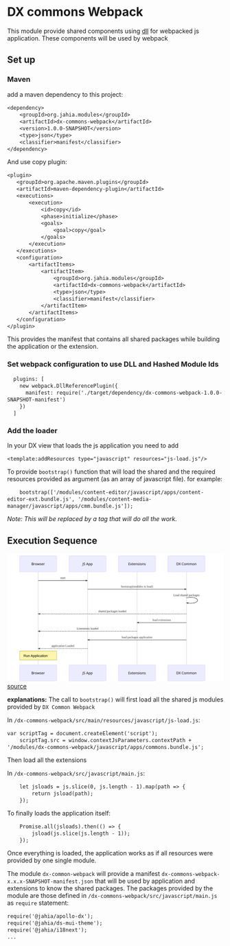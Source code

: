 DX commons Webpack
==================
This module provide shared components using [dll](https://webpack.js.org/plugins/dll-plugin/) for webpacked js application. These components will be used by webpack

## Set up 
### Maven
add a maven dependency to this project:
```
<dependency>
    <groupId>org.jahia.modules</groupId>
    <artifactId>dx-commons-webpack</artifactId>
    <version>1.0.0-SNAPSHOT</version>
    <type>json</type>
    <classifier>manifest</classifier>
</dependency>
```  
And use copy plugin:
```
<plugin>
   <groupId>org.apache.maven.plugins</groupId>
   <artifactId>maven-dependency-plugin</artifactId>
   <executions>
       <execution>
           <id>copy</id>
           <phase>initialize</phase>
           <goals>
               <goal>copy</goal>
           </goals>
       </execution>
   </executions>
   <configuration>
       <artifactItems>
           <artifactItem>
               <groupId>org.jahia.modules</groupId>
               <artifactId>dx-commons-webpack</artifactId>
               <type>json</type>
               <classifier>manifest</classifier>
           </artifactItem>
       </artifactItems>
   </configuration>
</plugin>
```
This provides the manifest that contains all shared packages while building the application or the extension.

### Set webpack configuration to use DLL and Hashed Module Ids
```
  plugins: [
    new webpack.DllReferencePlugin({
      manifest: require('./target/dependency/dx-commons-webpack-1.0.0-SNAPSHOT-manifest')
    })
  ]
```

### Add the loader
In your DX view that loads the js application you need to add 
```
<template:addResources type="javascript" resources="js-load.js"/>
```
To provide `bootstrap()` function that will load the shared and the required resources provided as argument (as an array of javascript file).
for example:
```
    bootstrap(['/modules/content-editor/javascript/apps/content-editor-ext.bundle.js', '/modules/content-media-manager/javascript/apps/cmm.bundle.js']);

```
_Note: This will be replaced by a tag that will do all the work._
## Execution Sequence
![sequence](docs/img/webpack-common-execution-sequence.svg)
[source][webpack-common-execution-sequence]

__explanations:__
The call to `bootstrap()` will first load all the shared js modules provided by `DX Common Webpack`

In `/dx-commons-webpack/src/main/resources/javascript/js-load.js`:
``` 
var scriptTag = document.createElement('script');
    scriptTag.src = window.contextJsParameters.contextPath + '/modules/dx-commons-webpack/javascript/apps/commons.bundle.js';
```
    
Then load all the extensions

In `/dx-commons-webpack/src/javascript/main.js`:
```
    let jsloads = js.slice(0, js.length - 1).map(path => {
        return jsload(path);
    });
```
To finally loads the application itself:
```
    Promise.all(jsloads).then(() => {
        jsload(js.slice(js.length - 1));
    });
```
Once everything is loaded, the application works as if all resources were provided by one single module.

The module `dx-common-webpack` will provide a manifest `dx-commons-webpack-x.x.x-SNAPSHOT-manifest.json` that will be used by application and extensions to know the shared packages.
The packages provided by the module are those defined in `/dx-commons-webpack/src/javascript/main.js` as `require` statement:
```
require('@jahia/apollo-dx');
require('@jahia/ds-mui-theme');
require('@jahia/i18next');
...
```

[webpack-common-execution-sequence]: https://mermaidjs.github.io/mermaid-live-editor/#/edit/eyJjb2RlIjoic2VxdWVuY2VEaWFncmFtXG5QYXJ0aWNpcGFudCBicm93c2VyIGFzIEJyb3dzZXJcblBhcnRpY2lwYW50IHJlYWN0IGFzIEpTIEFwcFxuUGFydGljaXBhbnQgZXh0ZW5zaW9ucyBhcyBFeHRlbnNpb25zXG5QYXJ0aWNpcGFudCBsb2FkZXIgYXMgRFggQ29tbW9uXG4gXG5icm93c2VyLT4-cmVhY3Q6IHN0YXJ0XG5yZWFjdC0-PmxvYWRlcjogYm9vdHN0cmFwKG1vZHVsZXMgdG8gbG9hZClcbmxvYWRlci0-PmxvYWRlcjogTG9hZCBzaGFyZWQgcGFja2FnZXNcbmxvYWRlci0tPj5icm93c2VyOiBzaGFyZWQgcGFja2FnZXMgbG9hZGVkXG5sb2FkZXItPj5leHRlbnNpb25zOiBsb2FkIGV4dGVuc2lvbnNcbmV4dGVuc2lvbnMtLT4-YnJvd3NlcjogRXh0ZW5zaW9ucyBsb2FkZWRcbmxvYWRlci0-PnJlYWN0OiBsb2FkIHBhY2thZ2VzIGFwcGxpY2F0aW9uXG5yZWFjdC0tPj5icm93c2VyOiBhcHBsaWNhdGlvbiBMb2FkZWRcbk5vdGUgb3ZlciBicm93c2VyOiBSdW4gQXBwbGljYXRpb25cbiAgICAiLCJtZXJtYWlkIjp7InRoZW1lIjoiZGVmYXVsdCJ9fQ
